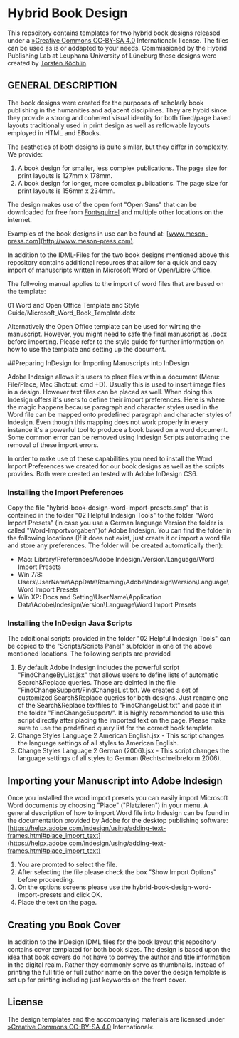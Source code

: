 # Hybrid Book Design

This repsoitory contains templates for two hybrid book designs released under a [»Creative Commons CC-BY-SA 4.0](https://creativecommons.org/licenses/by-sa/4.0/) International« license. The files can be used as is or addapted to your needs. Commissioned by the Hybrid Publishing Lab at Leuphana University of Lüneburg these designs were created by [Torsten Köchlin](http://www.torstenkoechlin.de/).

## GENERAL DESCRIPTION

The book designs were created for the purposes of scholarly book publishing in the humanities and adjacent disciplines. They are hybid since they provide a strong and coherent visual identity for both fixed/page based layouts traditionally used in print design as well as reflowable layouts employed in HTML and EBooks.

The aesthetics of both designs is quite similar, but they differ in complexity. We provide: 

1. A book design for smaller, less complex publications. The page size for print layouts is 127mm x 178mm.
2. A book design for longer, more complex publications. The page size for print layouts is 156mm x 234mm.

The design makes use of the open font "Open Sans" that can be downloaded for free from [Fontsquirrel](http://www.fontsquirrel.com/fonts/open-sans) and multiple other locations on the internet.

Examples of the book designs in use can be found at: [www.meson-press.com](http://www.meson-press.com).

In addition to the IDML-Files for the two book designs mentioned above this repository contains additional resources that allow for a quick and easy import of manuscripts written in Microsoft Word or Open/Libre Office.

The follwoing manual applies to the import of word files that are based on the template:

01 Word and Open Office Template and Style Guide/Microsoft_Word_Book_Template.dotx

Alternatively the Open Office template can be used for wirting the manuscript. However, you might need to safe the final manuscript as .docx before importing. Please refer to the style guide for further information on how to use the template and setting up the document. 

##Preparing InDesign for Importing Manuscripts into InDesign

Adobe Indesign allows it's users to place files within a document (Menu: File/Place, Mac Shotcut: cmd +D). Usually this is used to insert  image files in a design. However text files can be placed as well. When doing this Indesign offers it's users to define their import preferences. Here is where the magic happens because paragraph and character styles used in the Word file can be mapped onto predefined paragraph and character styles of Indesign. Even though this mapping does not work properly in every instance it's a powerful tool to produce a book based on a word document. Some common error can be removed using Indesign Scripts automating the removal of these import errors.

In order to make use of these capabilities you need to install the Word Import Preferences we created for our book designs as well as the scripts provides. Both were created an tested with Adobe InDesign CS6.

### Installing the Import Preferences
Copy the file "hybrid-book-design-word-import-presets.smp" that is contained in the folder "02 Helpful Indesign Tools" to the folder "Word Import Presets" (in case you use a German language Version the folder is called "Word-Importvorgaben")of Adobe Indesign. You can find the folder in the following locations (If it does not exist, just create it or import a word file and store any preferences. The folder will be created automatically then):

* Mac: Library/Preferences/Adobe Indesign/Version/Language/Word Import Presets
* Win 7/8: Users\UserName\AppData\Roaming\Adobe\Indesign\Version\Language\Word Import Presets
* Win XP: Docs and Setting\UserName\Application Data\Adobe\Indesign\Version\Language\Word Import Presets

### Installing the InDesign Java Scripts
The additional scripts provided in the folder "02 Helpful Indesign Tools" can be copied to the "Scripts/Scripts Panel" subfolder in one of the above mentioned locations. The following scripts are provided

1. By default Adobe Indesign includes the powerful script "FindChangeByList.jsx" that allows users to define lists of automatic Search&Replace queries. Those are deinfed in the file "FindChangeSupport/FindChangeList.txt. We created a set of customized Search&Replace queries for both designs. Just rename one of the Search&Replace textfiles to "FindChangeList.txt" and pace it in the folder "FindChangeSupport/". It is highly recommended to use this script directly after placing the imported text on the page. Please make sure to use the predefined query list for the correct book template. 
2. Change Styles Language 2 American English.jsx - This script changes the language settings of all styles to American English.
3. Change Styles Language 2 German (2006).jsx - This script changes the language settings of all styles to German (Rechtschreibreform 2006).


## Importing your Manuscript into Adobe Indesign 

Once you installed the word import presets you can easily import Microsoft Word documents by choosing "Place" ("Platzieren") in your menu. A general description of how to import Word file into Indesign can be found in the documentation provided by Adobe for the desktop publishing software: [https://helpx.adobe.com/indesign/using/adding-text-frames.html#place_import_text](https://helpx.adobe.com/indesign/using/adding-text-frames.html#place_import_text)

1. You are promted to select the file.
2. After selecting the file please check the box "Show Import Options" before proceeding.
3. On the options screens please use the hybrid-book-design-word-import-presets and click OK.
4. Place the text on the page. 


## Creating you Book Cover

In addition to the InDesign IDML files for the book layout this repository contains cover templated for both book sizes. The design is based upon the idea that book covers do not have to convey the author and title information in the digital realm. Rather they commonly serve as thumbnails. Instead of printing the full title or full author name on the cover the design template is set up for printing including just keywords on the front cover. 

## License
The design templates and the accompanying materials are licensed under [»Creative Commons CC-BY-SA 4.0](https://creativecommons.org/licenses/by-sa/4.0/) International«.
